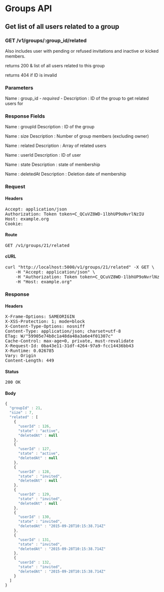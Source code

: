 # Groups API

## Get list of all users related to a group

### GET /v1/groups/:group_id/related

Also includes user with pending or refused invitations and inactive or kicked members.

returns 200 &amp; list of all users related to this group

returns 404 if ID is invalid

### Parameters

Name : group_id *- required -*
Description : ID of the group to get related users for


### Response Fields

Name : groupId
Description : ID of the group

Name : size
Description : Number of group members (excluding owner)

Name : related
Description : Array of related users

Name : userId
Description : ID of user

Name : state
Description : state of membership

Name : deletedAt
Description : Deletion date of membership

### Request

#### Headers

<pre>Accept: application/json
Authorization: Token token=C_QCuVZ8WD-1lbhUP9oNvrlNzIU
Host: example.org
Cookie: </pre>

#### Route

<pre>GET /v1/groups/21/related</pre>

#### cURL

<pre class="request">curl &quot;http://localhost:5000/v1/groups/21/related&quot; -X GET \
	-H &quot;Accept: application/json&quot; \
	-H &quot;Authorization: Token token=C_QCuVZ8WD-1lbhUP9oNvrlNzIU&quot; \
	-H &quot;Host: example.org&quot;</pre>

### Response

#### Headers

<pre>X-Frame-Options: SAMEORIGIN
X-XSS-Protection: 1; mode=block
X-Content-Type-Options: nosniff
Content-Type: application/json; charset=utf-8
ETag: W/&quot;59905e74b8c1a48da48a3a6e4f01307c&quot;
Cache-Control: max-age=0, private, must-revalidate
X-Request-Id: 0ba43e11-31df-4264-97a9-fcc14436bb43
X-Runtime: 0.026785
Vary: Origin
Content-Length: 449</pre>

#### Status

<pre>200 OK</pre>

#### Body

```javascript
{
  "groupId" : 21,
  "size" : 7,
  "related" : [
    {
      "userId" : 126,
      "state" : "active",
      "deletedAt" : null
    },
    {
      "userId" : 127,
      "state" : "active",
      "deletedAt" : null
    },
    {
      "userId" : 128,
      "state" : "invited",
      "deletedAt" : null
    },
    {
      "userId" : 129,
      "state" : "invited",
      "deletedAt" : null
    },
    {
      "userId" : 130,
      "state" : "invited",
      "deletedAt" : "2015-09-28T10:15:38.714Z"
    },
    {
      "userId" : 131,
      "state" : "invited",
      "deletedAt" : "2015-09-28T10:15:38.714Z"
    },
    {
      "userId" : 132,
      "state" : "invited",
      "deletedAt" : "2015-09-28T10:15:38.714Z"
    }
  ]
}
```
